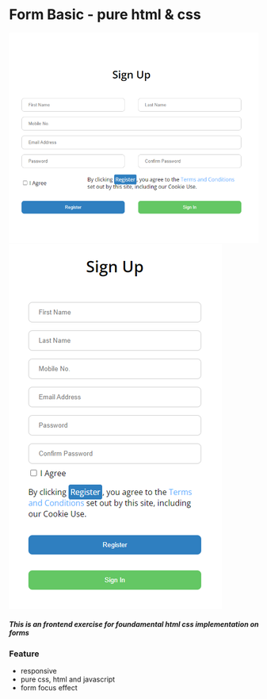 # Form Basic - pure html & css


![screenshot-desktop](screenshot_9_13.png)
![screenshot-mobile](screenshot_9_13_2.png)


##### This is an frontend exercise for foundamental html css implementation on forms

### Feature
- responsive
- pure css, html and javascript
- form focus effect
